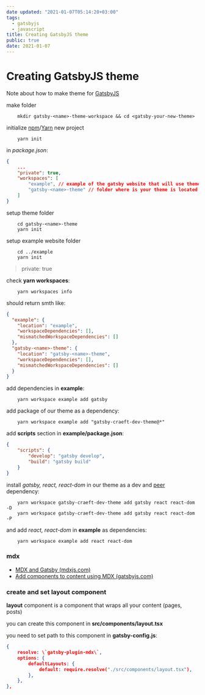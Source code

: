 ```yaml
---
date updated: "2021-01-07T05:14:20+03:00"
tags:
  - gatsbyjs
  - javascript
title: Creating GatsbyJS theme
public: true
date: 2021-01-07
---
```


# Creating GatsbyJS theme

Note about how to make theme for [GatsbyJS](GatsbyJS.md)

make folder

````
    mkdir gatsby-<name>-theme-workspace && cd <gatsby-your-new-theme>
````

initialize [npm](npm.md)/[Yarn](Yarn.md) new project

````
    yarn init
````

in *package.json*:

````json
{
	...
	"private": true,
	"workspaces": [
		"example", // example of the gatsby website that will use theme
		"gatsby-<name>-theme" // folder where is your theme is located
	]
}
````

setup theme folder

````
    cd gatsby-<name>-theme
    yarn init
````

setup example website folder

````
    cd ../example
    yarn init
````

 > 
 > private: true

check **yarn workspaces**:

````
    yarn workspaces info
````

should return smth like:

````json
{
  "example": {
    "location": "example",
    "workspaceDependencies": [],
    "mismatchedWorkspaceDependencies": []
  },
  "gatsby-<name>-theme": {
    "location": "gatsby-<name>-theme",
    "workspaceDependencies": [],
    "mismatchedWorkspaceDependencies": []
  }
}
````

add dependencies in **example**:

````
    yarn workspace example add gatsby
````

add package of our theme as a dependency:

````
    yarn workspace example add "gatsby-craeft-dev-theme@*"
````

add **scripts** section in **example/package.json**:

````json
{
	"scripts": {
		"develop": "gatsby develop",
		"build": "gatsby build"
	}
}
````

install *gatsby, react, react-dom* in our theme as a dev and [peer](https://classic.yarnpkg.com/en/docs/dependency-types#toc-peer-dependencies) dependency:

````
    yarn workspace gatsby-craeft-dev-theme add gatsby react react-dom -D
    yarn workspace gatsby-craeft-dev-theme add gatsby react react-dom -P
````

and add *react, react-dom* in **example** as dependencies:

````
    yarn workspace example add react react-dom
````

### mdx

* [MDX and Gatsby (mdxjs.com)](https://mdxjs.com/getting-started/gatsby)
* [Add components to content using MDX (gatsbyjs.com)](https://gatsbyjs.com/docs/how-to/routing/mdx/)

### create and set layout component

**layout** component is a component that wraps all your content (pages, posts)

you can create this component in **src/components/layout.tsx**

you need to set path to this component in **gatsby-config.js**:

````json
{
	resolve: \`gatsby-plugin-mdx\`,
	options: {
		defaultLayouts: {
			default: require.resolve("./src/components/layout.tsx"),
		},
	},
},
````
